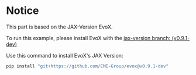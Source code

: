# Notice
This part is based on the JAX-Version EvoX. 

To run this example, please install EvoX with the [jax-version branch: (v0.9.1-dev)](https://github.com/EMI-Group/evox/tree/v0.9.1-dev)

Use this command to install EvoX's JAX Version:
```bash
pip install "git+https://github.com/EMI-Group/evox@v0.9.1-dev"
```
